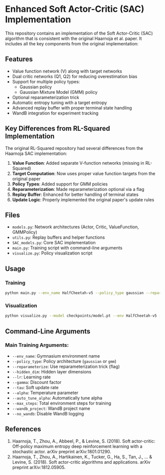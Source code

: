 # Enhanced Soft Actor-Critic (SAC) Implementation

This repository contains an implementation of the Soft Actor-Critic (SAC) algorithm that is consistent with the original Haarnoja et al. paper. It includes all the key components from the original implementation:

## Features

- Value function network (V) along with target networks
- Dual critic networks (Q1, Q2) for reducing overestimation bias
- Support for multiple policy types:
  - Gaussian policy
  - Gaussian Mixture Model (GMM) policy
- Optional reparameterization trick
- Automatic entropy tuning with a target entropy
- Advanced replay buffer with proper terminal state handling
- WandB integration for experiment tracking

## Key Differences from RL-Squared Implementation

The original RL-Squared repository had several differences from the Haarnoja SAC implementation:

1. **Value Function**: Added separate V-function networks (missing in RL-Squared)
2. **Target Computation**: Now uses proper value function targets from the original paper
3. **Policy Types**: Added support for GMM policies
4. **Reparameterization**: Made reparameterization optional via a flag
5. **Replay Buffer**: Enhanced for better handling of terminal states
6. **Update Logic**: Properly implemented the original paper's update rules

## Files

- `models.py`: Network architectures (Actor, Critic, ValueFunction, GMMPolicy)
- `utils.py`: Replay buffers and helper functions
- `SAC_models.py`: Core SAC implementation
- `main.py`: Training script with command-line arguments
- `visualize.py`: Policy visualization script

## Usage

### Training

```bash
python main.py --env_name HalfCheetah-v5 --policy_type gaussian --reparameterize
```

### Visualization

```bash
python visualize.py --model checkpoints/model.pt --env HalfCheetah-v5 --policy_type gaussian --reparameterize
```

## Command-Line Arguments

### Main Training Arguments:

- `--env_name`: Gymnasium environment name
- `--policy_type`: Policy architecture (`gaussian` or `gmm`)
- `--reparameterize`: Use reparameterization trick (flag)
- `--hidden_dim`: Hidden layer dimensions
- `--lr`: Learning rate
- `--gamma`: Discount factor
- `--tau`: Soft update rate
- `--alpha`: Temperature parameter
- `--auto_tune_alpha`: Automatically tune alpha
- `--max_steps`: Total environment steps for training
- `--wandb_project`: WandB project name
- `--no_wandb`: Disable WandB logging

## References

1. Haarnoja, T., Zhou, A., Abbeel, P., & Levine, S. (2018). Soft actor-critic: Off-policy maximum entropy deep reinforcement learning with a stochastic actor. arXiv preprint arXiv:1801.01290.
2. Haarnoja, T., Zhou, A., Hartikainen, K., Tucker, G., Ha, S., Tan, J., ... & Levine, S. (2018). Soft actor-critic algorithms and applications. arXiv preprint arXiv:1812.05905.